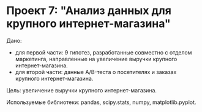 # Проект 7: "Анализ данных для крупного интернет-магазина"

Дано:
- для первой части: 9 гипотез, разработанные совместно с отделом маркетинга, направленные на увеличение выручки крупного интернет-магазина.
- для второй части: данные A/B-теста о посетителях и заказах крупного интернет-магазина.
  
Цель: увеличение выручки крупного интернет-магазина.

Используемые библиотеки: pandas, scipy.stats, numpy, matplotlib.pyplot.
